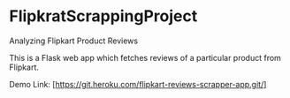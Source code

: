 # FlipkratScrappingProject
Analyzing Flipkart Product Reviews


This is a Flask web app which fetches reviews of a particular product from Flipkart.

Demo
Link: [https://git.heroku.com/flipkart-reviews-scrapper-app.git/]
